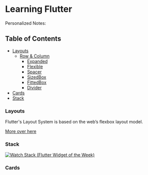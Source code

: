 # Learning Flutter
Personalized Notes:
<img style="margin-left:5px" src="https://cdn.worldvectorlogo.com/logos/flutter.svg" width=15>

## Table of Contents
- [Layouts](#layouts)
	- [Row & Column](./docs/layouts.md#row--column)
		- [Expanded](./docs/layouts.md#Expanded)
		- [Flexible](./docs/layouts.md#Flexible)
		- [Spacer](./docs/layouts.md#Spacer)
		- [SizedBox](./docs/layouts.md#SizedBox)
		- [FittedBox](./docs/layouts.md#FittedBox)
		- [Divider](./docs/layouts.md#Divider)
- [Cards](#cards)
- [Stack](#stack)

### Layouts
Flutter's Layout System is based on the web’s flexbox layout model.

[More over here](./docs/layouts.md)

### Stack

[![Watch Stack (Flutter Widget of the Week)](https://img.youtube.com/vi/liEGSeD3Zt8/hqdefault.jpg)](https://youtu.be/liEGSeD3Zt8)

### Cards